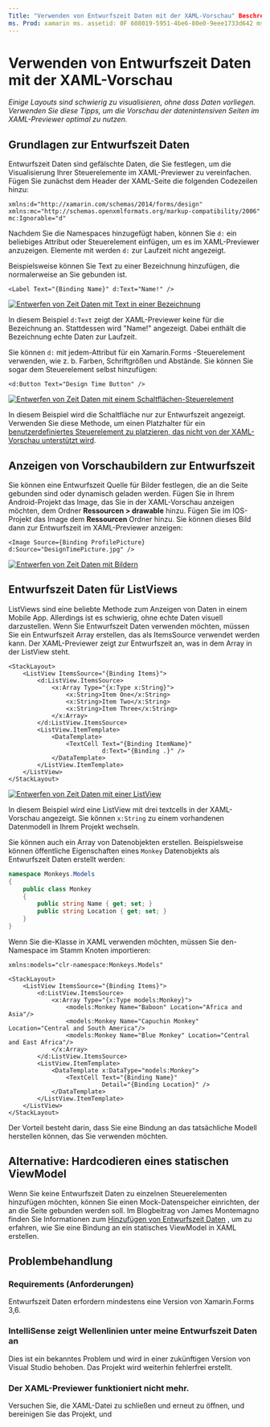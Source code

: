 ```yaml
---
Title: "Verwenden von Entwurfszeit Daten mit der XAML-Vorschau" Beschreibung: "in diesem Artikel wird erläutert, wie Entwurfszeit Daten verwendet werden, um datenintensive Layouts in der XAML-Vorschau anzuzeigen, ohne Ihre APP ausführen zu müssen."
ms. Prod: xamarin ms. assetid: 0F 608019-5951-4be6-80e0-9eee1733d642 ms. Technology: xamarin-Forms Author: maddyleger1 ms. Author: maleger ms. Date: 03/27/2019 NO-LOC: [ Xamarin.Forms , Xamarin.Essentials ]
---
```


# <a name="use-design-time-data-with-the-xaml-previewer"></a>Verwenden von Entwurfszeit Daten mit der XAML-Vorschau

_Einige Layouts sind schwierig zu visualisieren, ohne dass Daten vorliegen. Verwenden Sie diese Tipps, um die Vorschau der datenintensiven Seiten im XAML-Previewer optimal zu nutzen._

## <a name="design-time-data-basics"></a>Grundlagen zur Entwurfszeit Daten

Entwurfszeit Daten sind gefälschte Daten, die Sie festlegen, um die Visualisierung Ihrer Steuerelemente im XAML-Previewer zu vereinfachen. Fügen Sie zunächst dem Header der XAML-Seite die folgenden Codezeilen hinzu:

```xaml
xmlns:d="http://xamarin.com/schemas/2014/forms/design"
xmlns:mc="http://schemas.openxmlformats.org/markup-compatibility/2006"
mc:Ignorable="d"
```

Nachdem Sie die Namespaces hinzugefügt haben, können Sie `d:` ein beliebiges Attribut oder Steuerelement einfügen, um es im XAML-Previewer anzuzeigen. Elemente mit werden `d:` zur Laufzeit nicht angezeigt.

Beispielsweise können Sie Text zu einer Bezeichnung hinzufügen, die normalerweise an Sie gebunden ist.

```xaml
<Label Text="{Binding Name}" d:Text="Name!" />
```

[![Entwerfen von Zeit Daten mit Text in einer Bezeichnung](xaml-previewer-images/designtimedata-label-sm.png "Entwerfen von Zeit Daten mit Text Bezeichnung")](xaml-previewer-images/designtimedata-label-lg.png#lightbox)

In diesem Beispiel `d:Text` zeigt der XAML-Previewer keine für die Bezeichnung an. Stattdessen wird "Name!" angezeigt. Dabei enthält die Bezeichnung echte Daten zur Laufzeit.

Sie können `d:` mit jedem-Attribut für ein Xamarin.Forms -Steuerelement verwenden, wie z. b. Farben, Schriftgrößen und Abstände. Sie können Sie sogar dem Steuerelement selbst hinzufügen:

```xaml
<d:Button Text="Design Time Button" />
```

[![Entwerfen von Zeit Daten mit einem Schaltflächen-Steuerelement](xaml-previewer-images/designtimedata-controls-sm.png "Entwerfen von Zeit Daten mit einem Schaltflächen-Steuerelement")](xaml-previewer-images/designtimedata-controls-lg.png#lightbox)

In diesem Beispiel wird die Schaltfläche nur zur Entwurfszeit angezeigt. Verwenden Sie diese Methode, um einen Platzhalter für ein [benutzerdefiniertes Steuerelement zu platzieren, das nicht von der XAML-Vorschau unterstützt wird](render-custom-controls.md).

## <a name="preview-images-at-design-time"></a>Anzeigen von Vorschaubildern zur Entwurfszeit

Sie können eine Entwurfszeit Quelle für Bilder festlegen, die an die Seite gebunden sind oder dynamisch geladen werden. Fügen Sie in Ihrem Android-Projekt das Image, das Sie in der XAML-Vorschau anzeigen möchten, dem Ordner **Ressourcen > drawable** hinzu. Fügen Sie im IOS-Projekt das Image dem **Ressourcen** Ordner hinzu. Sie können dieses Bild dann zur Entwurfszeit im XAML-Previewer anzeigen:

```xaml
<Image Source={Binding ProfilePicture} d:Source="DesignTimePicture.jpg" />
```

[![Entwerfen von Zeit Daten mit Bildern](xaml-previewer-images/designtimedata-image-sm.png "Entwerfen von Zeit Daten mit iamges")](xaml-previewer-images/designtimedata-image-lg.png#lightbox)

## <a name="design-time-data-for-listviews"></a>Entwurfszeit Daten für ListViews

ListViews sind eine beliebte Methode zum Anzeigen von Daten in einem Mobile App. Allerdings ist es schwierig, ohne echte Daten visuell darzustellen. Wenn Sie Entwurfszeit Daten verwenden möchten, müssen Sie ein Entwurfszeit Array erstellen, das als ItemsSource verwendet werden kann. Der XAML-Previewer zeigt zur Entwurfszeit an, was in dem Array in der ListView steht.

```xaml
<StackLayout>
    <ListView ItemsSource="{Binding Items}">
        <d:ListView.ItemsSource>
            <x:Array Type="{x:Type x:String}">
                <x:String>Item One</x:String>
                <x:String>Item Two</x:String>
                <x:String>Item Three</x:String>
            </x:Array>
        </d:ListView.ItemsSource>
        <ListView.ItemTemplate>
            <DataTemplate>
                <TextCell Text="{Binding ItemName}"
                          d:Text="{Binding .}" />
            </DataTemplate>
        </ListView.ItemTemplate>
    </ListView>
</StackLayout>
```

[![Entwerfen von Zeit Daten mit einer ListView](xaml-previewer-images/designtimedata-itemssource-sm.png "Entwerfen von Zeit Daten mit einer ListView")](xaml-previewer-images/designtimedata-itemssource-lg.png#lightbox)

In diesem Beispiel wird eine ListView mit drei textcells in der XAML-Vorschau angezeigt. Sie können `x:String` zu einem vorhandenen Datenmodell in Ihrem Projekt wechseln.

Sie können auch ein Array von Datenobjekten erstellen. Beispielsweise können öffentliche Eigenschaften eines `Monkey` Datenobjekts als Entwurfszeit Daten erstellt werden:

```csharp
namespace Monkeys.Models
{
    public class Monkey
    {
        public string Name { get; set; }
        public string Location { get; set; }
    }
}
```

Wenn Sie die-Klasse in XAML verwenden möchten, müssen Sie den-Namespace im Stamm Knoten importieren:

```xaml
xmlns:models="clr-namespace:Monkeys.Models"
```

```xaml
<StackLayout>
    <ListView ItemsSource="{Binding Items}">
        <d:ListView.ItemsSource>
            <x:Array Type="{x:Type models:Monkey}">
                <models:Monkey Name="Baboon" Location="Africa and Asia"/>
                <models:Monkey Name="Capuchin Monkey" Location="Central and South America"/>
                <models:Monkey Name="Blue Monkey" Location="Central and East Africa"/>
            </x:Array>
        </d:ListView.ItemsSource>
        <ListView.ItemTemplate>
            <DataTemplate x:DataType="models:Monkey">
                <TextCell Text="{Binding Name}"
                          Detail="{Binding Location}" />
            </DataTemplate>
        </ListView.ItemTemplate>
    </ListView>
</StackLayout>
```

Der Vorteil besteht darin, dass Sie eine Bindung an das tatsächliche Modell herstellen können, das Sie verwenden möchten.

## <a name="alternative-hardcode-a-static-viewmodel"></a>Alternative: Hardcodieren eines statischen ViewModel

Wenn Sie keine Entwurfszeit Daten zu einzelnen Steuerelementen hinzufügen möchten, können Sie einen Mock-Datenspeicher einrichten, der an die Seite gebunden werden soll. Im Blogbeitrag von James Montemagno finden Sie Informationen zum [Hinzufügen von Entwurfszeit Daten](https://montemagno.com/xamarin-forms-design-time-data-tips-best-practices/) , um zu erfahren, wie Sie eine Bindung an ein statisches ViewModel in XAML erstellen.

## <a name="troubleshooting"></a>Problembehandlung

### <a name="requirements"></a>Requirements (Anforderungen)

Entwurfszeit Daten erfordern mindestens eine Version von Xamarin.Forms 3,6.

### <a name="intellisense-shows-squiggly-lines-under-my-design-time-data"></a>IntelliSense zeigt Wellenlinien unter meine Entwurfszeit Daten an

Dies ist ein bekanntes Problem und wird in einer zukünftigen Version von Visual Studio behoben. Das Projekt wird weiterhin fehlerfrei erstellt.

### <a name="the-xaml-previewer-stopped-working"></a>Der XAML-Previewer funktioniert nicht mehr.

Versuchen Sie, die XAML-Datei zu schließen und erneut zu öffnen, und bereinigen Sie das Projekt, und
